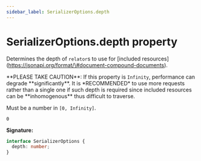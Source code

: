 ```yaml
---
sidebar_label: SerializerOptions.depth
---
```


# SerializerOptions.depth property

Determines the depth of `relator`s to use for \[included
resources\](https://jsonapi.org/format/\#document-compound-documents).

\*\*PLEASE TAKE CAUTION\*\*: If this property is `Infinity`, performance can degrade
\*\*significantly\*\*. It is \*RECOMMENDED\* to use more requests rather than a single one if such
depth is required since included resources can be \*\*inhomogenous\*\* thus difficult to traverse.

Must be a number in `[0, Infinity]`.

`0`

**Signature:**

```typescript
interface SerializerOptions {
  depth: number;
}
```
